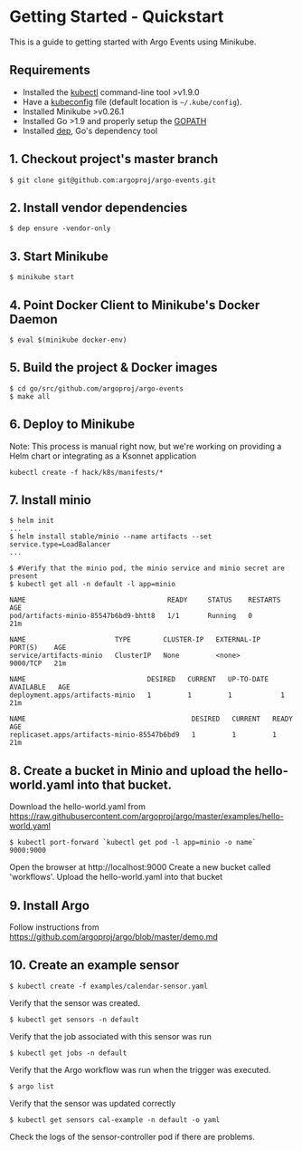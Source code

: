 # Getting Started - Quickstart
This is a guide to getting started with Argo Events using Minikube.

## Requirements
* Installed the [kubectl](https://kubernetes.io/docs/tasks/tools/install-kubectl/) command-line tool >v1.9.0
* Have a [kubeconfig](https://kubernetes.io/docs/tasks/access-application-cluster/configure-access-multiple-clusters/) file (default location is `~/.kube/config`).
* Installed Minikube >v0.26.1
* Installed Go >1.9 and properly setup the [GOPATH](https://golang.org/doc/install)
* Installed [dep](https://golang.github.io/dep/docs/installation.html), Go's dependency tool

## 1. Checkout project's master branch
```
$ git clone git@github.com:argoproj/argo-events.git
```

## 2. Install vendor dependencies
```
$ dep ensure -vendor-only
```

## 3. Start Minikube
```
$ minikube start
```

## 4. Point Docker Client to Minikube's Docker Daemon
```
$ eval $(minikube docker-env)
```

## 5. Build the project & Docker images
```
$ cd go/src/github.com/argoproj/argo-events
$ make all
```

## 6. Deploy to Minikube
Note: This process is manual right now, but we're working on providing a Helm chart or integrating as a Ksonnet application
```
kubectl create -f hack/k8s/manifests/*
```

## 7. Install minio

```
$ helm init
...
$ helm install stable/minio --name artifacts --set service.type=LoadBalancer
...

$ #Verify that the minio pod, the minio service and minio secret are present
$ kubectl get all -n default -l app=minio

NAME                                   READY     STATUS    RESTARTS   AGE
pod/artifacts-minio-85547b6bd9-bhtt8   1/1       Running   0          21m

NAME                      TYPE        CLUSTER-IP   EXTERNAL-IP   PORT(S)    AGE
service/artifacts-minio   ClusterIP   None         <none>        9000/TCP   21m

NAME                              DESIRED   CURRENT   UP-TO-DATE   AVAILABLE   AGE
deployment.apps/artifacts-minio   1         1         1            1           21m

NAME                                         DESIRED   CURRENT   READY     AGE
replicaset.apps/artifacts-minio-85547b6bd9   1         1         1         21m
```

## 8. Create a bucket in Minio and upload the hello-world.yaml into that bucket.
Download the hello-world.yaml from https://raw.githubusercontent.com/argoproj/argo/master/examples/hello-world.yaml
```
$ kubectl port-forward `kubectl get pod -l app=minio -o name` 9000:9000
```
Open the browser at http://localhost:9000
Create a new bucket called 'workflows'.
Upload the hello-world.yaml into that bucket

## 9. Install Argo
Follow instructions from https://github.com/argoproj/argo/blob/master/demo.md

## 10. Create an example sensor
```
$ kubectl create -f examples/calendar-sensor.yaml
```

Verify that the sensor was created.
```
$ kubectl get sensors -n default
```

Verify that the job associated with this sensor was run
```
$ kubectl get jobs -n default
```

Verify that the Argo workflow was run when the trigger was executed.
```
$ argo list
```

Verify that the sensor was updated correctly
```
$ kubectl get sensors cal-example -n default -o yaml
```

Check the logs of the sensor-controller pod if there are problems.